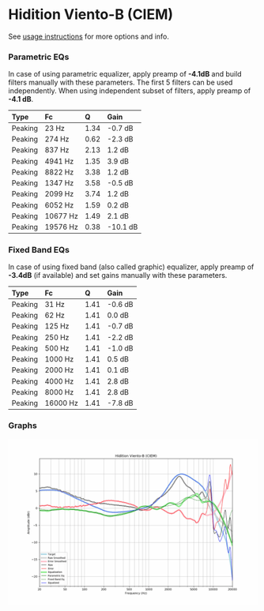 # Hidition Viento-B (CIEM)
See [usage instructions](https://github.com/jaakkopasanen/AutoEq#usage) for more options and info.

### Parametric EQs
In case of using parametric equalizer, apply preamp of **-4.1dB** and build filters manually
with these parameters. The first 5 filters can be used independently.
When using independent subset of filters, apply preamp of **-4.1 dB**.

| Type    | Fc       |    Q | Gain     |
|:--------|:---------|:-----|:---------|
| Peaking | 23 Hz    | 1.34 | -0.7 dB  |
| Peaking | 274 Hz   | 0.62 | -2.3 dB  |
| Peaking | 837 Hz   | 2.13 | 1.2 dB   |
| Peaking | 4941 Hz  | 1.35 | 3.9 dB   |
| Peaking | 8822 Hz  | 3.38 | 1.2 dB   |
| Peaking | 1347 Hz  | 3.58 | -0.5 dB  |
| Peaking | 2099 Hz  | 3.74 | 1.2 dB   |
| Peaking | 6052 Hz  | 1.59 | 0.2 dB   |
| Peaking | 10677 Hz | 1.49 | 2.1 dB   |
| Peaking | 19576 Hz | 0.38 | -10.1 dB |

### Fixed Band EQs
In case of using fixed band (also called graphic) equalizer, apply preamp of **-3.4dB**
(if available) and set gains manually with these parameters.

| Type    | Fc       |    Q | Gain    |
|:--------|:---------|:-----|:--------|
| Peaking | 31 Hz    | 1.41 | -0.6 dB |
| Peaking | 62 Hz    | 1.41 | 0.0 dB  |
| Peaking | 125 Hz   | 1.41 | -0.7 dB |
| Peaking | 250 Hz   | 1.41 | -2.2 dB |
| Peaking | 500 Hz   | 1.41 | -1.0 dB |
| Peaking | 1000 Hz  | 1.41 | 0.5 dB  |
| Peaking | 2000 Hz  | 1.41 | 0.1 dB  |
| Peaking | 4000 Hz  | 1.41 | 2.8 dB  |
| Peaking | 8000 Hz  | 1.41 | 2.8 dB  |
| Peaking | 16000 Hz | 1.41 | -7.8 dB |

### Graphs
![](./Hidition%20Viento-B%20(CIEM).png)